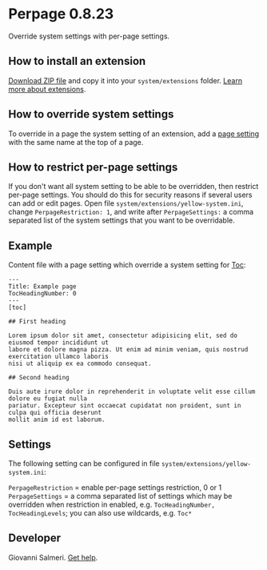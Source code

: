 Perpage 0.8.23
=================
Override system settings with per-page settings.

## How to install an extension

[Download ZIP file](https://github.com/GiovanniSalmeri/yellow-perpage/archive/refs/heads/main.zip) and copy it into your `system/extensions` folder. [Learn more about extensions](https://github.com/annaesvensson/yellow-update).

## How to override system settings

To override in a page the system setting of an extension, add a [page setting](https://github.com/annaesvensson/yellow-core#settings-page) with the same name at the top of a page.

## How to restrict per-page settings

If you don't want all system setting to be able to be overridden, then restrict per-page settings. You should do this for security reasons if several users can add or edit pages. Open file `system/extensions/yellow-system.ini`, change `PerpageRestriction: 1`, and write after `PerpageSettings:` a comma separated list of the system settings that you want to be overridable.

## Example

Content file with a page setting which override a system setting for [Toc](https://github.com/annaesvensson/yellow-toc):

    ---
    Title: Example page
    TocHeadingNumber: 0
    ---
    [toc]
    
    ## First heading
    
    Lorem ipsum dolor sit amet, consectetur adipisicing elit, sed do eiusmod tempor incididunt ut 
    labore et dolore magna pizza. Ut enim ad minim veniam, quis nostrud exercitation ullamco laboris 
    nisi ut aliquip ex ea commodo consequat.
    
    ## Second heading
    
    Duis aute irure dolor in reprehenderit in voluptate velit esse cillum dolore eu fugiat nulla 
    pariatur. Excepteur sint occaecat cupidatat non proident, sunt in culpa qui officia deserunt 
    mollit anim id est laborum.

## Settings

The following setting can be configured in file `system/extensions/yellow-system.ini`:

`PerpageRestriction` = enable per-page settings restriction, 0 or 1  
`PerpageSettings` = a comma separated list of settings which may be overridden when restriction in enabled, e.g. `TocHeadingNumber, TocHeadingLevels`; you can also use wildcards, e.g. `Toc*`  

## Developer

Giovanni Salmeri. [Get help](https://datenstrom.se/yellow/help/).
